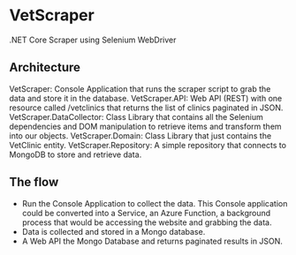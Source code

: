 # VetScraper
.NET Core Scraper using Selenium WebDriver

## Architecture

VetScraper: Console Application that runs the scraper script to grab the data and store it in the database.
VetScraper.API: Web API (REST) with one resource called /vetclinics that returns the list of clinics paginated in JSON.
VetScraper.DataCollector: Class Library that contains all the Selenium dependencies and DOM manipulation to retrieve items and transform them into our objects.
VetScraper.Domain: Class Library that just contains the VetClinic entity.
VetScraper.Repository: A simple repository that connects to MongoDB to store and retrieve data.

## The flow
- Run the Console Application to collect the data. This Console application could be converted into a Service, an Azure Function, a background process that would be accessing the website and grabbing the data.
- Data is collected and stored in a Mongo database.
- A Web API the Mongo Database and returns paginated results in JSON.
